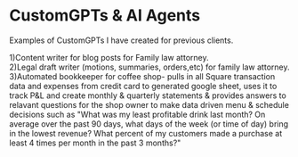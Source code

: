 # CustomGPTs & AI Agents
Examples of CustomGPTs I have created for previous clients.  

1)Content writer for blog posts for Family law attorney.  
2)Legal draft writer (motions, summaries, orders,etc) for family law attorney.  
3)Automated bookkeeper for coffee shop- pulls in all Square transaction data and expenses from credit card to generated google sheet, uses it to track P&L and create monthly & quarterly statements & provides answers to relavant questions for the shop owner to make data driven menu & schedule decisions such as "What was my least profitable drink last month? On average over the past 90 days, what days of the week (or time of day) bring in the lowest revenue? What percent of my customers made a purchase at least 4 times per month in the past 3 months?" 
